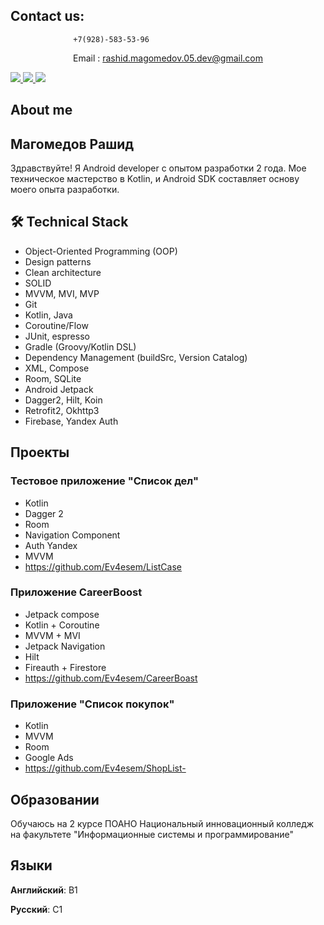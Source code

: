 ## Contact us:

                  +7(928)-583-53-96
<p align='center'>
   Email : <a href='rashid.magomedov.05.dev@gmail.com'>rashid.magomedov.05.dev@gmail.com</a>
</p>


 

<p float="left">
   <a href="https://t.me/Custom_view">
       <img src="https://img.shields.io/badge/Telegram-2CA5E0?style=for-the-badge&logo=telegram&logoColor=white"/>
   </a>
   <a href="https://www.instagram.com/ev4esem?igsh=YWNyNm1raWZxMmlv&utm_source=qr">
       <img src="https://img.shields.io/badge/Instagram-E4405F?style=for-the-badge&logo=instagram&logoColor=white"/>
   </a> 
  <a href="https://vk.com/m.rashid_63">
       <img src="https://img.shields.io/badge/вконтакте-%232E87FB.svg?&style=for-the-badge&logo=vk&logoColor=white"/>
   </a>
</p>

## About me
<h2>Магомедов Рашид </h2>

Здравствуйте! Я Android developer с опытом разработки 2 года. Мое техническое мастерство в  Kotlin, и Android SDK составляет основу моего опыта разработки.

## 🛠 Technical Stack
* Object-Oriented Programming (OOP)
* Design patterns
* Clean architecture
* SOLID
* MVVM, MVI, MVP
* Git
* Kotlin, Java
* Coroutine/Flow
* JUnit, espresso
* Gradle (Groovy/Kotlin DSL)
* Dependency Management (buildSrc, Version Catalog)
* XML, Compose
* Room, SQLite
* Android Jetpack
* Dagger2, Hilt, Koin
* Retrofit2, Okhttp3
* Firebase, Yandex Auth

## Проекты
### Тестовое приложение "Список дел"
* Kotlin
*  Dagger 2
* Room
* Navigation Component
* Auth Yandex
*  MVVM
* https://github.com/Ev4esem/ListCase
### Приложение CareerBoost
* Jetpack compose
* Kotlin + Coroutine
* MVVM + MVI
* Jetpack Navigation
* Hilt
* Fireauth + Firestore
* https://github.com/Ev4esem/CareerBoast
### Приложение "Список покупок"
* Kotlin
* MVVM
* Room
* Google Ads
* https://github.com/Ev4esem/ShopList-

## Образовании 
Обучаюсь на 2 курсе ПОАНО Национальный инновационный колледж на факультете "Информационные системы и программирование"

## Языки

**Английский**: B1


**Русский**: C1






